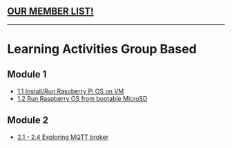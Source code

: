 ## [OUR MEMBER LIST!](memberPage.md)

* * * 

# Learning Activities Group Based

## Module 1
* [1.1 Install/Run Rasoberry Pi OS on VM](1-1raspVM.md)
* [1.2 Run Raspberry OS from bootable MicroSD](1-2PiImage.md)

## Module 2
* [2.1 - 2.4 Exploring MQTT broker ](2-1Mqtt.md)
